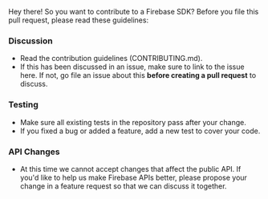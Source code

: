Hey there! So you want to contribute to a Firebase SDK?
Before you file this pull request, please read these guidelines:

### Discussion

  * Read the contribution guidelines (CONTRIBUTING.md).
  * If this has been discussed in an issue, make sure to link to the issue here.
    If not, go file an issue about this **before creating a pull request** to discuss.

### Testing

  * Make sure all existing tests in the repository pass after your change.
  * If you fixed a bug or added a feature, add a new test to cover your code.

### API Changes

  * At this time we cannot accept changes that affect the public API.  If you'd like to help
    us make Firebase APIs better, please propose your change in a feature request so that we
    can discuss it together.
